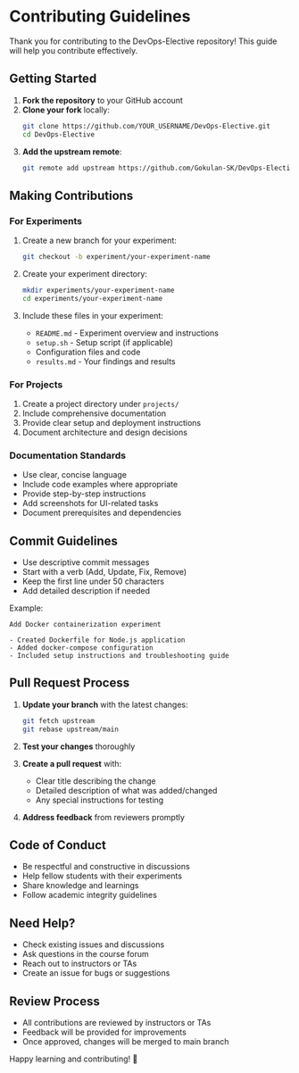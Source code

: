# Contributing Guidelines

Thank you for contributing to the DevOps-Elective repository! This guide will help you contribute effectively.

## Getting Started

1. **Fork the repository** to your GitHub account
2. **Clone your fork** locally:
   ```bash
   git clone https://github.com/YOUR_USERNAME/DevOps-Elective.git
   cd DevOps-Elective
   ```
3. **Add the upstream remote**:
   ```bash
   git remote add upstream https://github.com/Gokulan-SK/DevOps-Elective.git
   ```

## Making Contributions

### For Experiments

1. Create a new branch for your experiment:
   ```bash
   git checkout -b experiment/your-experiment-name
   ```

2. Create your experiment directory:
   ```bash
   mkdir experiments/your-experiment-name
   cd experiments/your-experiment-name
   ```

3. Include these files in your experiment:
   - `README.md` - Experiment overview and instructions
   - `setup.sh` - Setup script (if applicable)
   - Configuration files and code
   - `results.md` - Your findings and results

### For Projects

1. Create a project directory under `projects/`
2. Include comprehensive documentation
3. Provide clear setup and deployment instructions
4. Document architecture and design decisions

### Documentation Standards

- Use clear, concise language
- Include code examples where appropriate
- Provide step-by-step instructions
- Add screenshots for UI-related tasks
- Document prerequisites and dependencies

## Commit Guidelines

- Use descriptive commit messages
- Start with a verb (Add, Update, Fix, Remove)
- Keep the first line under 50 characters
- Add detailed description if needed

Example:
```
Add Docker containerization experiment

- Created Dockerfile for Node.js application
- Added docker-compose configuration
- Included setup instructions and troubleshooting guide
```

## Pull Request Process

1. **Update your branch** with the latest changes:
   ```bash
   git fetch upstream
   git rebase upstream/main
   ```

2. **Test your changes** thoroughly

3. **Create a pull request** with:
   - Clear title describing the change
   - Detailed description of what was added/changed
   - Any special instructions for testing

4. **Address feedback** from reviewers promptly

## Code of Conduct

- Be respectful and constructive in discussions
- Help fellow students with their experiments
- Share knowledge and learnings
- Follow academic integrity guidelines

## Need Help?

- Check existing issues and discussions
- Ask questions in the course forum
- Reach out to instructors or TAs
- Create an issue for bugs or suggestions

## Review Process

- All contributions are reviewed by instructors or TAs
- Feedback will be provided for improvements
- Once approved, changes will be merged to main branch

Happy learning and contributing! 🚀